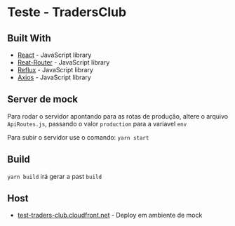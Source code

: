 # Teste - TradersClub 

## Built With

* [React](https://github.com/facebook/react) - JavaScript library
* [Reat-Router](https://github.com/ReactTraining/react-router) - JavaScript library
* [Reflux](https://github.com/reflux/refluxjs) - JavaScript library
* [Axios](https://github.com/axios/axios) - JavaScript library

## Server de mock

Para rodar o servidor apontando para as rotas de produção, altere o arquivo `ApiRoutes.js`, passando o valor `production` para a variavel `env`

Para subir o servidor use o comando: `yarn start`

## Build

`yarn build` irá gerar a past `build`

## Host
 * [test-traders-club.cloudfront.net](d2p2v5rq0kgknt.cloudfront.net) - Deploy em ambiente de mock